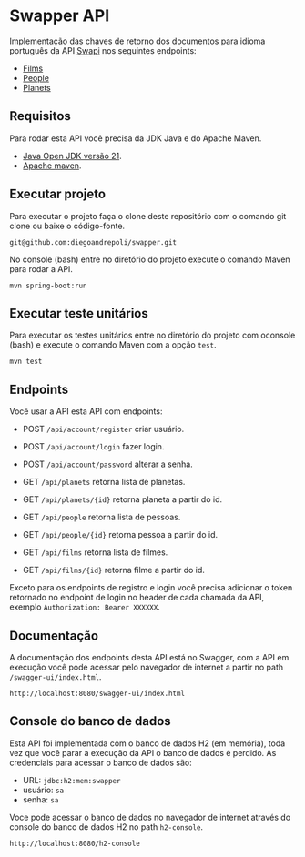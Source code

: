 # Swapper API

Implementação das chaves de retorno dos documentos para idioma português da API [Swapi](https://swapi.dev/) nos seguintes endpoints:

* [Films](https://swapi.dev/documentation#films)
* [People](https://swapi.dev/documentation#people)
* [Planets](https://swapi.dev/documentation#planets)


## Requisitos

Para rodar esta API você precisa da JDK Java e do Apache Maven.
* [Java Open JDK versão 21](https://jdk.java.net/archive/).
* [Apache maven](https://maven.apache.org/).

## Executar projeto

Para executar o projeto faça o clone deste repositório com o comando git clone ou baixe o código-fonte.

```console
git@github.com:diegoandrepoli/swapper.git
```

No console (bash) entre no diretório do projeto execute o comando Maven para rodar a API.

```console
mvn spring-boot:run
```

## Executar teste unitários

Para executar os testes unitários entre no diretório do projeto com oconsole (bash) e execute o comando Maven com a opção ```test```.

```console
mvn test
```
## Endpoints

Você usar a API esta API com endpoints:

* POST ```/api/account/register``` criar usuário.
* POST ```/api/account/login``` fazer login.
* POST ```/api/account/password``` alterar a senha.


* GET ```/api/planets``` retorna lista de planetas.
* GET ```/api/planets/{id}``` retorna planeta a partir do id.
* GET ```/api/people``` retorna lista de pessoas.
* GET ```/api/people/{id}``` retorna pessoa a partir do id.
* GET ```/api/films``` retorna lista de filmes.
* GET ```/api/films/{id}``` retorna filme a partir do id.

Exceto para os endpoints de registro e login você precisa adicionar o token retornado no endpoint de login no header de cada chamada da API, exemplo ```Authorization: Bearer XXXXXX```.


## Documentação

A documentação dos endpoints desta API está no Swagger, com a API em execução você pode acessar pelo navegador de internet a partir no path ```/swagger-ui/index.html```.

```console
http://localhost:8080/swagger-ui/index.html
```

## Console do banco de dados
Esta API foi implementada com o banco de dados H2 (em memória), toda vez que você parar a execução da API o banco de dados é perdido. As credenciais para acessar o banco de dados são:

* URL: ```jdbc:h2:mem:swapper```
* usuário: ``sa``
* senha: ``sa``

Voce pode acessar o banco de dados no navegador de internet através do console do banco de dados H2 no path ```h2-console```.

```console
http://localhost:8080/h2-console
```





